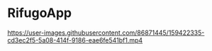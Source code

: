 # RifugoApp


https://user-images.githubusercontent.com/86871445/159422335-cd3ec2f5-5a08-414f-9186-eae6fe541bf1.mp4

